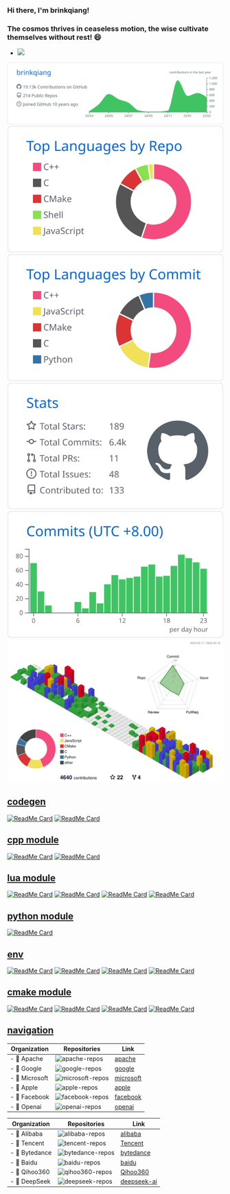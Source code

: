 ### Hi there, I'm brinkqiang! 
### The cosmos thrives in ceaseless motion, the wise cultivate themselves without rest! 😄   

- <a title="Hits" target="_blank" href="https://github.com/brinkqiang/brinkqiang"><img src="https://hits.b3log.org/brinkqiang/brinkqiang.svg"></a>



<!--
**brinkqiang/brinkqiang** is a ✨ _special_ ✨ repository because its `README.md` (this file) appears on your GitHub profile.

Here are some ideas to get you started:

- 🔭 I’m currently working on ...
- 🌱 I’m currently learning ...
- 👯 I’m looking to collaborate on ...
- 🤔 I’m looking for help with ...
- 💬 Ask me about ...
- 📫 How to reach me: ...
- 😄 Pronouns: ...
- ⚡ Fun fact: ...
-->

[![](https://raw.githubusercontent.com/brinkqiang/brinkqiang-env/master/profile-summary-card-output/github/0-profile-details.svg)](https://github.com/brinkqiang/brinkqiang)
[![](https://raw.githubusercontent.com/brinkqiang/brinkqiang-env/master/profile-summary-card-output/github/1-repos-per-language.svg)](https://github.com/brinkqiang/brinkqiang)
[![](https://raw.githubusercontent.com/brinkqiang/brinkqiang-env/master/profile-summary-card-output/github/2-most-commit-language.svg)](https://github.com/brinkqiang/brinkqiang)
[![](https://raw.githubusercontent.com/brinkqiang/brinkqiang-env/master/profile-summary-card-output/github/3-stats.svg)](https://github.com/brinkqiang/brinkqiang) 
[![](https://raw.githubusercontent.com/brinkqiang/brinkqiang-env/master/profile-summary-card-output/github/4-productive-time.svg)](https://github.com/brinkqiang/brinkqiang)
[![](https://raw.githubusercontent.com/brinkqiang/brinkqiang-env/master/profile-3d-contrib/profile-gitblock.svg)](https://github.com/brinkqiang/brinkqiang)

## [codegen](https://github.com/brinkqiang)
[![ReadMe Card](https://github-readme-stats-ten.vercel.app/api/pin/?username=brinkqiang&repo=dmsolpp&count_private=true)](https://github.com/brinkqiang/dmsolpp)
[![ReadMe Card](https://github-readme-stats-ten.vercel.app/api/pin/?username=brinkqiang&repo=dmorm&count_private=true)](https://github.com/brinkqiang/dmorm)

## [cpp module](https://github.com/brinkqiang)
[![ReadMe Card](https://github-readme-stats-ten.vercel.app/api/pin/?username=brinkqiang&repo=dmtimer&count_private=true)](https://github.com/brinkqiang/dmtimer)
[![ReadMe Card](https://github-readme-stats-ten.vercel.app/api/pin/?username=brinkqiang&repo=dmlua&count_private=true)](https://github.com/brinkqiang/dmlua)

## [lua module](https://github.com/brinkqiang)
[![ReadMe Card](https://github-readme-stats-ten.vercel.app/api/pin/?username=brinkqiang&repo=luapb&count_private=true)](https://github.com/brinkqiang/luapb)
[![ReadMe Card](https://github-readme-stats-ten.vercel.app/api/pin/?username=brinkqiang&repo=luatimer&count_private=true)](https://github.com/brinkqiang/luatimer)
[![ReadMe Card](https://github-readme-stats-ten.vercel.app/api/pin/?username=brinkqiang&repo=luacrypto&count_private=true)](https://github.com/brinkqiang/luacrypto)
[![ReadMe Card](https://github-readme-stats-ten.vercel.app/api/pin/?username=brinkqiang&repo=luaftpserver&count_private=true)](https://github.com/brinkqiang/luaftpserver)

## [python module](https://github.com/brinkqiang)
[![ReadMe Card](https://github-readme-stats-ten.vercel.app/api/pin/?username=brinkqiang&repo=pycrypto&count_private=true)](https://github.com/brinkqiang/pycrypto)

## [env](https://github.com/brinkqiang)
[![ReadMe Card](https://github-readme-stats-ten.vercel.app/api/pin/?username=brinkqiang&repo=dmremote_development&count_private=true)](https://github.com/brinkqiang/dmremote_development)
[![ReadMe Card](https://github-readme-stats-ten.vercel.app/api/pin/?username=brinkqiang&repo=vscode-ssh&count_private=true)](https://github.com/brinkqiang/vscode-ssh)
[![ReadMe Card](https://github-readme-stats-ten.vercel.app/api/pin/?username=brinkqiang&repo=dmvcpkg&count_private=true)](https://github.com/brinkqiang/dmvcpkg)
[![ReadMe Card](https://github-readme-stats-ten.vercel.app/api/pin/?username=brinkqiang&repo=dmvscode-cpp&count_private=true)](https://github.com/brinkqiang/dmvscode-cpp)


## [cmake module](https://github.com/brinkqiang)
[![ReadMe Card](https://github-readme-stats-ten.vercel.app/api/pin/?username=brinkqiang&repo=dmopenssl&count_private=true)](https://github.com/brinkqiang/dmopenssl)
[![ReadMe Card](https://github-readme-stats-ten.vercel.app/api/pin/?username=brinkqiang&repo=dmcurl&count_private=true)](https://github.com/brinkqiang/dmcurl)
[![ReadMe Card](https://github-readme-stats-ten.vercel.app/api/pin/?username=brinkqiang&repo=dmprotobuf&count_private=true)](https://github.com/brinkqiang/dmprotobuf)
[![ReadMe Card](https://github-readme-stats-ten.vercel.app/api/pin/?username=brinkqiang&repo=dmcpr&count_private=true)](https://github.com/brinkqiang/dmcpr)

## [navigation](https://github.com/brinkqiang)

| Organization | Repositories | Link |
|------|--------|------|
| - 🚀 Apache | ![apache-repos](https://img.shields.io/badge/dynamic/json?url=https%3A%2F%2Fapi.github.com%2Forgs%2Fapache&query=%24.public_repos&label=%20) | [apache](https://github.com/apache) |
| - 🚀 Google | ![google-repos](https://img.shields.io/badge/dynamic/json?url=https%3A%2F%2Fapi.github.com%2Forgs%2Fgoogle&query=%24.public_repos&label=%20) | [google](https://github.com/google) |
| - 🚀 Microsoft | ![microsoft-repos](https://img.shields.io/badge/dynamic/json?url=https%3A%2F%2Fapi.github.com%2Forgs%2Fmicrosoft&query=%24.public_repos&label=%20) | [microsoft](https://github.com/microsoft) |
| - 🚀 Apple | ![apple-repos](https://img.shields.io/badge/dynamic/json?url=https%3A%2F%2Fapi.github.com%2Forgs%2Fapple&query=%24.public_repos&label=%20) | [apple](https://github.com/apple) |
| - 🚀 Facebook | ![facebook-repos](https://img.shields.io/badge/dynamic/json?url=https%3A%2F%2Fapi.github.com%2Forgs%2Ffacebook&query=%24.public_repos&label=%20) | [facebook](https://github.com/facebook) |
| - 🚀 Openai | ![openai-repos](https://img.shields.io/badge/dynamic/json?url=https%3A%2F%2Fapi.github.com%2Forgs%2Fopenai&query=%24.public_repos&label=%20) | [openai](https://github.com/openai) |


| Organization | Repositories | Link |
|------|--------|------|
| - 🚀 Alibaba | ![alibaba-repos](https://img.shields.io/badge/dynamic/json?url=https%3A%2F%2Fapi.github.com%2Forgs%2Falibaba&query=%24.public_repos&label=%20) | [alibaba](https://github.com/alibaba) |
| - 🚀 Tencent | ![tencent-repos](https://img.shields.io/badge/dynamic/json?url=https%3A%2F%2Fapi.github.com%2Forgs%2FTencent&query=%24.public_repos&label=%20) | [Tencent](https://github.com/Tencent) |
| - 🚀 Bytedance | ![bytedance-repos](https://img.shields.io/badge/dynamic/json?url=https%3A%2F%2Fapi.github.com%2Forgs%2Fbytedance&query=%24.public_repos&label=%20) | [bytedance](https://github.com/bytedance) |
| - 🚀 Baidu | ![baidu-repos](https://img.shields.io/badge/dynamic/json?url=https%3A%2F%2Fapi.github.com%2Forgs%2Fbaidu&query=%24.public_repos&label=%20) | [baidu](https://github.com/baidu) |
| - 🚀 Qihoo360 | ![qihoo360-repos](https://img.shields.io/badge/dynamic/json?url=https%3A%2F%2Fapi.github.com%2Forgs%2FQihoo360&query=%24.public_repos&label=%20) | [Qihoo360](https://github.com/Qihoo360) |
| - 🚀 DeepSeek | ![deepseek-repos](https://img.shields.io/badge/dynamic/json?url=https%3A%2F%2Fapi.github.com%2Forgs%2Fdeepseek-ai&query=%24.public_repos&label=%20) | [deepseek-ai](https://github.com/deepseek-ai) |

